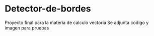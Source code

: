 # Detector-de-bordes
Proyecto final para la materia de calculo vectoria 
Se adjunta codigo y imagen para pruebas 
